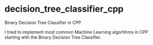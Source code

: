 # decision_tree_classifier_cpp
Binary Decision Tree Classifier in CPP

I tried to implement most common Machine Learning algortihms in CPP starting with the Binary Decision Tree Classifier.
